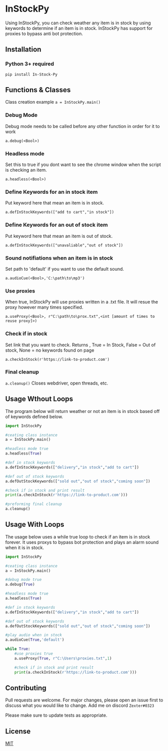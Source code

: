 # InStockPy

Using InStockPy, you can check weather any item is in stock by using keywords to determine if an item is in stock. InStockPy has support for proxies to bypass anti bot protection.

## Installation

###  Python 3+ required
`pip install In-Stock-Py`

## Functions & Classes
Class creation example
`a = InStockPy.main()`

### Debug Mode
Debug mode needs to be called before any other function in order for it to work

`a.debug(<Bool>)` 

### Headless mode
Set this to true if you dont want to see the chrome window when the script is checking an item.

`a.headless(<Bool>)`

### Define Keywords for an in stock item
Put keyword here that mean an item is in stock.

`a.defInStockKeywords(["add to cart","in stock"])`

### Define Keywords for an out of stock item
Put keyword here that mean an item is out of stock.

`a.defInStockKeywords(["unavaliable","out of stock"])`

### Sound notifiations when an item is in stock
Set path to 'default' if you want to use the default sound.

`a.audioCue(<Bool>,'C:\path\to\mp3')`

### Use proxies
When true, InStockPy will use proxies written in a .txt file. It will resue the proxy however many times specified.

`a.useProxy(<Bool>, r"C:\path\to\prox.txt",<int [amount of times to reuse proxy]>)`

### Check if in stock
Set link that you want to check.
Returns <Bool>, True = In Stock, False = Out of stock, None = no keywords found on page
    
`a.checkInStock(r'https://link-to-product.com')`

### Final cleanup
`a.cleanup()` Closes webdriver, open threads, etc.

## Usage Wthout Loops

The program below will return weather or not an item is in stock based off of keywords defined below.

```python
import InStockPy

#ceating class instance
a = InStockPy.main()

#headless mode true
a.headless(True)

#def in stock keywords
a.defInStockKeywords(["delivery","in stock","add to cart"])

#def out of stock keywords
a.defOutStockKeywords(["sold out","out of stock","coming soon"])

#check if in stock and print result
print(a.checkInStock(r'https://link-to-product.com')))

#preforming final cleanup
a.cleanup() 
```

## Usage With Loops
The usage below uses a while true loop to check if an item is in stock forever. It uses proxys to bypass bot protection and plays an alarm sound when it is in stock.  
```python
import InStockPy

#ceating class instance
a = InStockPy.main()

#debug mode true
a.debug(True)

#headless mode true
a.headless(True)

#def in stock keywords
a.defInStockKeywords(["delivery","in stock","add to cart"])

#def out of stock keywords
a.defOutStockKeywords(["sold out","out of stock","coming soon"])

#play audio when in stock
a.audioCue(True,'default')

while True:
    #use proxies true
    a.useProxy(True, r"C:\Users\proxies.txt",1)

    #check if in stock and print result
    print(a.checkInStock(r'https://link-to-product.com')))
````


## Contributing
Pull requests are welcome. For major changes, please open an issue first to discuss what you would like to change. Add me on discord `Zexter#0323`

Please make sure to update tests as appropriate.

## License
[MIT](https://choosealicense.com/licenses/mit/)
